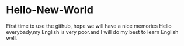 # Hello-New-World
First time to use the github, hope we will have a nice memories
Hello everybady,my English is very poor.and I will do my best to learn English well.
